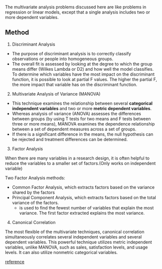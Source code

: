 The multivariate analysis problems discussed here are like problems in regression or linear models, except that a single analysis includes two or more dependent variables.

## Method

1. Discriminant Analysis 

  * The purpose of discriminant analysis is to correctly classify observations or people into homogeneous groups.
  * The overall fit is assessed by looking at the degree to which the group means differ (Wilkes Lambda or D2) and how well the model classifies. To determine which variables have the most impact on the discriminant function, it is possible to look at partial F values. The higher the partial F, the more impact that variable has on the discriminant function.

2. Multivariate Analysis of Variance (MANOVA) 

  * This technique examines the relationship between several **categorical independent variables** and two or more **metric dependent variables**.
  *  Whereas analysis of variance (ANOVA) assesses the differences between groups (by using T tests for two means and F tests between three or more means), MANOVA examines the dependence relationship between a set of dependent measures across a set of groups.
  *   If there is a significant difference in the means, the null hypothesis can be rejected and treatment differences can be determined.

3. Factor Analysis 

When there are many variables in a research design, it is often helpful to reduce the variables to a smaller set of factors.(Only works on independent variable)

Two Factor Analysis methods:

  * Common Factor Analysis, which extracts factors based on the variance shared by the factors
  * Principal Component Analysis, which extracts factors based on the total variance of the factors. 
    *  is used to find the fewest number of variables that explain the most variance. The first factor extracted explains the most variance. 

4. Canonical Correlation

The most flexible of the multivariate techniques, canonical correlation simultaneously correlates several independent variables and several dependent variables. This powerful technique utilizes metric independent variables, unlike MANOVA, such as sales, satisfaction levels, and usage levels. It can also utilize nonmetric categorical variables. 


[reference](https://www.decisionanalyst.com/whitepapers/multivariate/)
